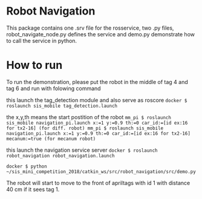 # Robot Navigation
This package contains one .srv file for the rosservice, two .py files, 
robot_navigate_node.py defines the service and demo.py demonstrate how to call the service in python.

# How to run
To run the demonstration, please put the robot in the middle of tag 4 and tag 6 and run with folowing command

this launch the tag_detection module and also serve as roscore
`
docker $ roslaunch sis_mobile tag_detection.launch
`

the x,y,th means the start postition of the robot
`
mm_pi $ roslaunch sis_mobile navigation_pi.launch x:=1 y:=0.9 th:=0 car_id:=[id ex:16 for tx2-16] (for diff. robot)
mm_pi $ roslaunch sis_mobile navigation_pi.launch x:=1 y:=0.9 th:=0 car_id:=[id ex:16 for tx2-16] mecanum:=true (for mecanum robot)
`

this launch the navigation service server
`
docker $ roslaunch robot_navigation robot_navigation.launch
`

`
docker $ python ~/sis_mini_competition_2018/catkin_ws/src/robot_navigation/src/demo.py
`

The robot will start to move to the front of apriltags with id 1 with distance 40 cm if it sees tag 1.

